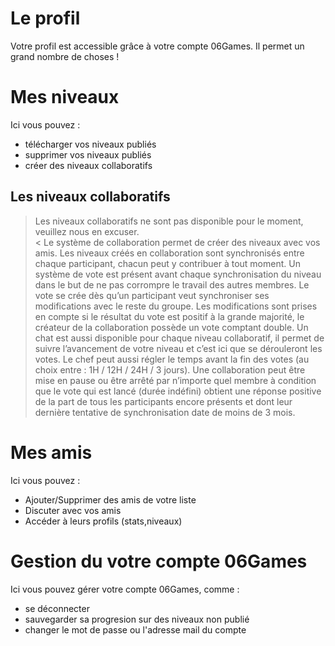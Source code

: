 <!-- TITLE: 3.5. Profil -->
<!-- SUBTITLE:  -->

# Le profil
Votre profil est accessible grâce à votre compte 06Games.
Il permet un grand nombre de choses !
# Mes niveaux
Ici vous pouvez :
* télécharger vos niveaux publiés
* supprimer vos niveaux publiés
* créer des niveaux collaboratifs

## Les niveaux collaboratifs
> Les niveaux collaboratifs ne sont pas disponible pour le moment, veuillez nous en excuser. <BR/><
Le système de collaboration permet de créer des niveaux avec vos amis. Les niveaux créés en collaboration sont synchronisés entre chaque participant, chacun peut y contribuer à tout moment.
Un système de vote est présent avant chaque synchronisation du niveau dans le but de ne pas corrompre le travail des autres membres. Le vote se crée dès qu’un participant veut synchroniser ses modifications avec le reste du groupe. Les modifications sont prises en compte si le résultat du vote est positif à la grande majorité, le créateur de la collaboration possède un vote comptant double.
Un chat est aussi disponible pour chaque niveau collaboratif, il permet de suivre l’avancement de votre niveau et c’est ici que se dérouleront les votes. Le chef peut aussi régler le temps avant la fin des votes (au choix entre : 1H / 12H / 24H / 3 jours).
Une collaboration peut être mise en pause ou être arrêté par n’importe quel membre à condition que le vote qui est lancé (durée indéfini) obtient une réponse positive de la part de tous les participants encore présents et dont leur dernière tentative de synchronisation date de moins de 3 mois.

# Mes amis
Ici vous pouvez :
* Ajouter/Supprimer des amis de votre liste
* Discuter avec vos amis
* Accéder à leurs profils (stats,niveaux)
# Gestion du votre compte 06Games
Ici vous pouvez gérer votre compte 06Games, comme :
* se déconnecter
* sauvegarder sa progresion sur des niveaux non publié
* changer le mot de passe ou l'adresse mail du compte
